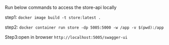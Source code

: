 Run below commands to access the store-api locally

step1: 
```docker image build -t store:latest .```

step2:
```docker container run store -dp 5005:5000 -w /app -v $(pwd):/app```

Step3:open in browser
```http://localhost:5005/swagger-ui```